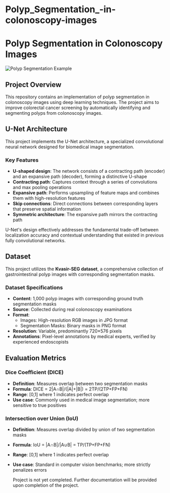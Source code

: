 # Polyp_Segmentation_-in-colonoscopy-images


# Polyp Segmentation in Colonoscopy Images

![Polyp Segmentation Example](https://via.placeholder.com/800x250)

## Project Overview

This repository contains an implementation of polyp segmentation in colonoscopy images using deep learning techniques. The project aims to improve colorectal cancer screening by automatically identifying and segmenting polyps from colonoscopy images.

## U-Net Architecture

This project implements the U-Net architecture, a specialized convolutional neural network designed for biomedical image segmentation.

### Key Features

- **U-shaped design**: The network consists of a contracting path (encoder) and an expansive path (decoder), forming a distinctive U-shape
- **Contracting path**: Captures context through a series of convolutions and max pooling operations
- **Expansive path**: Performs upsampling of feature maps and combines them with high-resolution features
- **Skip connections**: Direct connections between corresponding layers that preserve spatial information
- **Symmetric architecture**: The expansive path mirrors the contracting path

U-Net's design effectively addresses the fundamental trade-off between localization accuracy and contextual understanding that existed in previous fully convolutional networks.

## Dataset

This project utilizes the **Kvasir-SEG dataset**, a comprehensive collection of gastrointestinal polyp images with corresponding segmentation masks.

### Dataset Specifications

- **Content**: 1,000 polyp images with corresponding ground truth segmentation masks
- **Source**: Collected during real colonoscopy examinations
- **Format**:
  - Images: High-resolution RGB images in JPG format
  - Segmentation Masks: Binary masks in PNG format
- **Resolution**: Variable, predominantly 720×576 pixels
- **Annotations**: Pixel-level annotations by medical experts, verified by experienced endoscopists

## Evaluation Metrics

### Dice Coefficient (DICE)
- **Definition**: Measures overlap between two segmentation masks
- **Formula**: DICE = 2|A∩B|/(|A|+|B|) = 2TP/(2TP+FP+FN)
- **Range**: [0,1] where 1 indicates perfect overlap
- **Use case**: Commonly used in medical image segmentation; more sensitive to true positives

### Intersection over Union (IoU)
- **Definition**: Measures overlap divided by union of two segmentation masks
- **Formula**: IoU = |A∩B|/|A∪B| = TP/(TP+FP+FN)
- **Range**: [0,1] where 1 indicates perfect overlap
- **Use case**: Standard in computer vision benchmarks; more strictly penalizes errors

  Project is not yet completed. Further documentation will be provided upon completion of the project.
